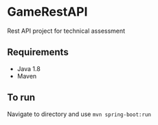 # GameRestAPI
Rest API project for technical assessment

## Requirements
* Java 1.8
* Maven

## To run
Navigate to directory and use `mvn spring-boot:run`